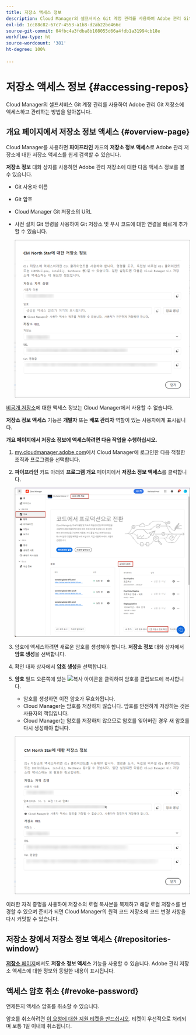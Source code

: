 ```yaml
---
title: 저장소 액세스 정보
description: Cloud Manager의 셀프서비스 Git 계정 관리를 사용하여 Adobe 관리 Git 저장소에 액세스하고 관리하는 방법을 알아봅니다.
exl-id: 1cc88c82-67c7-4553-a1b8-d2ab22be466c
source-git-commit: 04fbc4a3fdba8b108055d66a4fdb1a31994cb18e
workflow-type: ht
source-wordcount: '381'
ht-degree: 100%

---
```


# 저장소 액세스 정보 {#accessing-repos}

Cloud Manager의 셀프서비스 Git 계정 관리를 사용하여 Adobe 관리 Git 저장소에 액세스하고 관리하는 방법을 알아봅니다.

## 개요 페이지에서 저장소 정보 액세스 {#overview-page}

Cloud Manager를 사용하면 **파이프라인** 카드의 **저장소 정보 액세스**&#x200B;로 Adobe 관리 저장소에 대한 저장소 액세스를 쉽게 검색할 수 있습니다.

**저장소 정보** 대화 상자를 사용하면 Adobe 관리 저장소에 대한 다음 액세스 정보를 볼 수 있습니다.

* Git 사용자 이름
* Git 암호
* Cloud Manager Git 저장소의 URL
* 사전 설치 Git 명령을 사용하여 Git 저장소 및 푸시 코드에 대한 연결을 빠르게 추가할 수 있습니다.

  ![저장소 정보 창](assets/repository-info.png)

[비공개 저장소](/help/managing-code/private-repositories.md)에 대한 액세스 정보는 Cloud Manager에서 사용할 수 없습니다.

**저장소 정보 액세스** 기능은 **개발자** 또는 **배포 관리자** 역할이 있는 사용자에게 표시됩니다.

**개요 페이지에서 저장소 정보에 액세스하려면 다음 작업을 수행하십시오.**

1. [my.cloudmanager.adobe.com](https://my.cloudmanager.adobe.com/)에서 Cloud Manager에 로그인한 다음 적절한 조직과 프로그램을 선택합니다.

1. **파이프라인** 카드 아래의 **프로그램 개요** 페이지에서 **저장소 정보 액세스**&#x200B;를 클릭합니다.

   ![파이프라인 카드의 저장소 정보 액세스](/help/managing-code/assets/pipelines-card2.png)

1. 암호에 액세스하려면 새로운 암호를 생성해야 합니다. **저장소 정보** 대화 상자에서 **암호 생성**&#x200B;을 선택합니다.

1. 확인 대화 상자에서 **암호 생성**&#x200B;을 선택합니다.

1. **암호** 필드 오른쪽에 있는 ![복사 아이콘](https://spectrum.adobe.com/static/icons/workflow_18/Smock_Copy_18_N.svg)을 클릭하여 암호를 클립보드에 복사합니다.

   * 암호를 생성하면 이전 암호가 무효화됩니다.
   * Cloud Manager는 암호를 저장하지 않습니다. 암호를 안전하게 저장하는 것은 사용자의 책임입니다.
   * Cloud Manager는 암호를 저장하지 않으므로 암호를 잊어버린 경우 새 암호를 다시 생성해야 합니다.

   ![저장소 정보 대화 상자에서 암호 복사](/help/managing-code/assets/repository-copy-password.png)

이러한 자격 증명을 사용하여 저장소의 로컬 복사본을 복제하고 해당 로컬 저장소를 변경할 수 있으며 준비가 되면 Cloud Manager의 원격 코드 저장소에 코드 변경 사항을 다시 커밋할 수 있습니다.

## 저장소 창에서 저장소 정보 액세스 {#repositories-window}

[**저장소** 페이지](/help/managing-code/managing-repositories.md)에서도 **저장소 정보 액세스** 기능을 사용할 수 있습니다. Adobe 관리 저장소 액세스에 대한 정보와 동일한 내용이 표시됩니다.

## 액세스 암호 취소 {#revoke-password}

언제든지 액세스 암호를 취소할 수 있습니다.

암호를 취소하려면 [이 요청에 대한 지원 티켓을 만드십시오](https://experienceleague.adobe.com/ko?support-solution=Experience+Manager&amp;support-tab=home#support). 티켓이 우선적으로 처리되며 보통 1일 이내에 취소됩니다.
